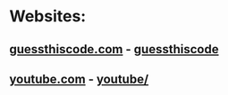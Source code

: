 # Websites:

## [guessthiscode.com](guessthiscode.com) - [guessthiscode](guessthiscode/)

## [youtube.com](youtube.com) - [youtube/](youtube/)


